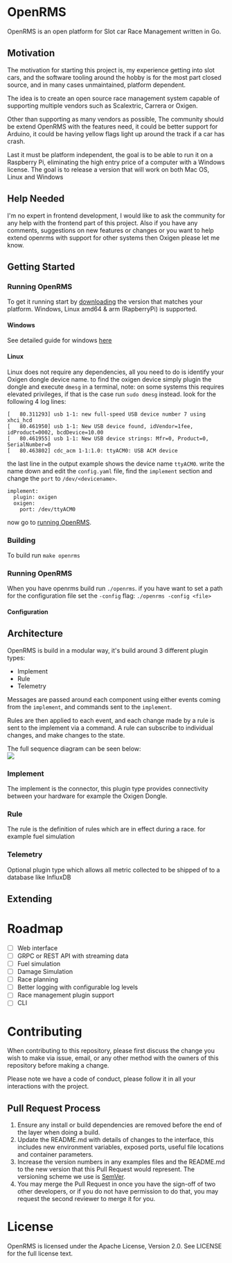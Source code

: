 # OpenRMS
OpenRMS is an open platform for Slot car Race Management written in Go.

## Motivation
The motivation for starting this project is, my experience getting into
slot cars, and the software tooling around the hobby is for the most part
closed source, and in many cases unmaintained, platform dependent.

The idea is to create an open source race management system capable of
supporting multiple vendors such as Scalextric, Carrera or Oxigen.

Other than supporting as many vendors as possible, The community should
be extend OpenRMS with the features need, it could be better support for
Arduino, it could be having yellow flags light up around the track if a
car has crash.

Last it must be platform independent, the goal is to be able to run it
on a Raspberry Pi, eliminating the high entry price of a computer with
a Windows license. The goal is to release a version that will work on
both Mac OS, Linux and Windows

## Help Needed
I'm no expert in frontend development, I would like to ask the community
for any help with the frontend part of this project. Also if you have any
comments, suggestions on new features or changes or you want to help
extend openrms with support for other systems then Oxigen please let me
know.

## Getting Started
### Running OpenRMS
To get it running start by [downloading](https://github.com/qvistgaard/openrms/releases) the version that matches your platform.
Windows, Linux amd64 & arm (RapberryPi) is supported.

#### Windows
See detailed guide for windows [here](docs/getting-started/windows.md)

#### Linux
Linux does not require any dependencies, all you need to do is identify your Oxigen
dongle device name. to find the oxigen device simply plugin the dongle and execute
`dmesg` in a terminal, note: on some systems this requires elevated privileges, if
that is the case run `sudo dmesg` instead.
look for the following 4 log lines:

```
[   80.311293] usb 1-1: new full-speed USB device number 7 using xhci_hcd
[   80.461950] usb 1-1: New USB device found, idVendor=1fee, idProduct=0002, bcdDevice=10.00
[   80.461955] usb 1-1: New USB device strings: Mfr=0, Product=0, SerialNumber=0
[   80.463802] cdc_acm 1-1:1.0: ttyACM0: USB ACM device
```
the last line in the output example shows the device name `ttyACM0`. write the name down and 
edit the `config.yaml` file, find the `implement` section and change the `port` to 
`/dev/<devicename>`.

```
implement:
  plugin: oxigen
  oxigen:
    port: /dev/ttyACM0
```
now go to [running OpenRMS](#running-openrms).

### Building
To build run `make openrms`

### Running OpenRMS
When you have openrms build run `./openrms`. if you have want to set
a path for the configuration file set the `-config` flag: `./openrms -config <file>`

#### Configuration

## Architecture
OpenRMS is build in a modular way, it's build around 3 different plugin
types:

- Implement
- Rule
- Telemetry

Messages are passed around each component using either events coming
from the `implement`, and commands sent to the `implement`.

Rules are then applied to each event, and each change made by a rule
is sent to the implement via a command. A rule can subscribe to individual
changes, and make changes to the state.

The full sequence diagram can be seen below:  
[![](https://mermaid.ink/img/eyJjb2RlIjoic2VxdWVuY2VEaWFncmFtXG4gICAgcGFydGljaXBhbnQgSW1wbGVtZW50XG4gICAgcGFydGljaXBhbnQgRXZlbnRcbiAgICBwYXJ0aWNpcGFudCBDb21tYW5kXG4gICAgcGFydGljaXBhbnQgU3RhdGVcbiAgICBwYXJ0aWNpcGFudCBSdWxlc1xuICAgIHBhcnRpY2lwYW50IFRlbGVtZXRyeVxuXG4gICAgSW1wbGVtZW50IC0-PiBFdmVudDogR2VuZXJpYyBldmVudCBpcyBtYXBwZWRcbiAgICBFdmVudCAtKSBTdGF0ZTogSW1wbGVtZW50IGV2ZW50IHVwZGF0ZXMgc3RhdGVcbiAgICBcbiAgICBsb29wXG4gICAgICAgIFN0YXRlIC0-PiBSdWxlczogRWFjaCBzdGF0ZSBjaGFuZ2UgaXMgZXZhbHVhdGVkXG4gICAgICAgIFJ1bGVzIC0-PiBTdGF0ZTogUnVsZXMgYXBwbHkgc3RhdGUgY2hhbmdlc1xuICAgIGVuZFxuXG4gICAgU3RhdGUgLSkgQ29tbWFuZDogU3RhdGUgY2hhbmdlZCBtYXBwZWQgdG8gY29tbWFuZFxuICAgIENvbW1hbmQgLT4-IEltcGxlbWVudDogR2VuZXJpYyBjb21tYW5kIGlzIHNlbnQgYmFjayB0byBpbXBsZW1lbnRcbiAgICBTdGF0ZSAtLSkgVGVsZW1ldHJ5OiBTdGF0ZSBjaGFuZ2VzIGFyZSBzZW50IHRvIHRlbGVtZXRyeVxuXG4iLCJtZXJtYWlkIjp7InRoZW1lIjoibmV1dHJhbCJ9LCJ1cGRhdGVFZGl0b3IiOmZhbHNlfQ)](https://mermaid-js.github.io/mermaid-live-editor/#/edit/eyJjb2RlIjoic2VxdWVuY2VEaWFncmFtXG4gICAgcGFydGljaXBhbnQgSW1wbGVtZW50XG4gICAgcGFydGljaXBhbnQgRXZlbnRcbiAgICBwYXJ0aWNpcGFudCBDb21tYW5kXG4gICAgcGFydGljaXBhbnQgU3RhdGVcbiAgICBwYXJ0aWNpcGFudCBSdWxlc1xuICAgIHBhcnRpY2lwYW50IFRlbGVtZXRyeVxuXG4gICAgSW1wbGVtZW50IC0-PiBFdmVudDogR2VuZXJpYyBldmVudCBpcyBtYXBwZWRcbiAgICBFdmVudCAtKSBTdGF0ZTogSW1wbGVtZW50IGV2ZW50IHVwZGF0ZXMgc3RhdGVcbiAgICBcbiAgICBsb29wXG4gICAgICAgIFN0YXRlIC0-PiBSdWxlczogRWFjaCBzdGF0ZSBjaGFuZ2UgaXMgZXZhbHVhdGVkXG4gICAgICAgIFJ1bGVzIC0-PiBTdGF0ZTogUnVsZXMgYXBwbHkgc3RhdGUgY2hhbmdlc1xuICAgIGVuZFxuXG4gICAgU3RhdGUgLSkgQ29tbWFuZDogU3RhdGUgY2hhbmdlZCBtYXBwZWQgdG8gY29tbWFuZFxuICAgIENvbW1hbmQgLT4-IEltcGxlbWVudDogR2VuZXJpYyBjb21tYW5kIGlzIHNlbnQgYmFjayB0byBpbXBsZW1lbnRcbiAgICBTdGF0ZSAtLSkgVGVsZW1ldHJ5OiBTdGF0ZSBjaGFuZ2VzIGFyZSBzZW50IHRvIHRlbGVtZXRyeVxuXG4iLCJtZXJtYWlkIjp7InRoZW1lIjoibmV1dHJhbCJ9LCJ1cGRhdGVFZGl0b3IiOmZhbHNlfQ)

### Implement
The implement is the connector, this plugin type provides connectivity
between your hardware for example the Oxigen Dongle.

### Rule
The rule is the definition of rules which are in effect during a race.
for example fuel simulation

### Telemetry
Optional plugin type which allows all metric collected to be shipped of
to a database like InfluxDB

## Extending

# Roadmap
- [ ] Web interface
- [ ] GRPC or REST API with streaming data
- [ ] Fuel simulation
- [ ] Damage Simulation
- [ ] Race planning
- [ ] Better logging with configurable log levels
- [ ] Race management plugin support
- [ ] CLI

# Contributing
When contributing to this repository, please first discuss the change you wish to make via issue,
email, or any other method with the owners of this repository before making a change.

Please note we have a code of conduct, please follow it in all your interactions with the project.

## Pull Request Process

1. Ensure any install or build dependencies are removed before the end of the layer when doing a
   build.
2. Update the README.md with details of changes to the interface, this includes new environment
   variables, exposed ports, useful file locations and container parameters.
3. Increase the version numbers in any examples files and the README.md to the new version that this
   Pull Request would represent. The versioning scheme we use is [SemVer](http://semver.org/).
4. You may merge the Pull Request in once you have the sign-off of two other developers, or if you
   do not have permission to do that, you may request the second reviewer to merge it for you.

# License
OpenRMS is licensed under the Apache License, Version 2.0. See LICENSE for
the full license text.
